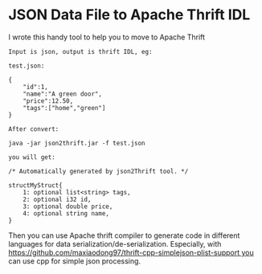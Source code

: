 
JSON Data File to Apache Thrift IDL
====================================

I wrote this handy tool to help you to move to Apache Thrift

```
Input is json, output is thrift IDL, eg:

test.json:

{  
    "id":1,  
    "name":"A green door",  
    "price":12.50,  
    "tags":["home","green"]  
}

After convert:

java -jar json2thrift.jar -f test.json 

you will get:

/* Automatically generated by json2Thrift tool. */  
  
structMyStruct{  
    1: optional list<string> tags,  
    2: optional i32 id,  
    3: optional double price,  
    4: optional string name,  
}
```
Then you can use Apache thrift compiler to generate code in different languages for data serialization/de-serialization. Especially, with https://github.com/maxiaodong97/thrift-cpp-simplejson-plist-support you can use cpp for simple json processing.
